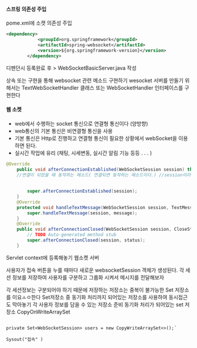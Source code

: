 #### 스프링 의존성 주입 
pome.xml에 소캣 의존성 주입
```xml
<dependency>
			<groupId>org.springframework</groupId>
			<artifactId>spring-websocket</artifactId>
			<version>${org.springframework-version}</version>
		</dependency>		
```
디펜던시 등록완료 후 > WebSocketBasicServer.java 작성

상속 또는 구현을 통해 websocket 관련 메소드 구현하기
wesocket 서버를 만들기 위해서는 TextWebSocketHandler 클래스 또는 
							WebSocketHandler 인터페이스를 구현한다
#### 웹 소켓
- web에서 수행하는 socket 통신으로 연결형 통신이다 (양방향)
- web통신의 기본 통신은 비연결형 통신을 사용
- 기본 통신은 Http로 진행하고 연결형 통신이 필요한 상황에서 webSocket을 이용하면 된다.
- 실시간 작업에 유리 (채팅, 시세변동, 실시간 알림 기능 등등 .  .  .  )
```java
@Override
	public void afterConnectionEstablished(WebSocketSession session) throws Exception {
	//연결이 되었을 때 동작하는 메소드( 연결되면 동작하는 메소드이다.) //session이라는 것이 있지만 websockt의 정보가 담겨있음
		
		
		super.afterConnectionEstablished(session);
	}
	@Override
	protected void handleTextMessage(WebSocketSession session, TextMessage message) throws Exception {
		super.handleTextMessage(session, message);
	}
	@Override
	public void afterConnectionClosed(WebSocketSession session, CloseStatus status) throws Exception {
		// TODO Auto-generated method stub
		super.afterConnectionClosed(session, status);
	}

```


Servlet context에 등록해놓기 웹소켓 서버 

사용자가 접속 버튼을 누를 때마다 새로운 websocketSession 객체가 생성된다. 
각 세션 정보를 저장하여 사용자를 구분하고 그룹화 시켜서 메시지를 전달해보자 

각 세션정보는 구분되어야 하기 때문에 저장하는 저장소는 중복이 불가능한 Set 저장소를 이요ㅗㅇ한다
Set저장소 중 동기화 처리까지 되어있는 저장소를 사용하여 동시접근도 막아놓기
각 사용자 정보를 담을 수 있는 저장소 준비
동기화 처리가 되어있는 set 저장소 CopyOnWriteArraySet

```

private Set<WebSocketSession> users = new CopyWriteArraySet<>();`

Sysout("접속" )


```

